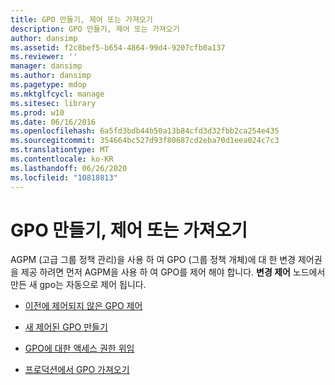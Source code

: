 ```yaml
---
title: GPO 만들기, 제어 또는 가져오기
description: GPO 만들기, 제어 또는 가져오기
author: dansimp
ms.assetid: f2c8bef5-b654-4864-99d4-9207cfb0a137
ms.reviewer: ''
manager: dansimp
ms.author: dansimp
ms.pagetype: mdop
ms.mktglfcycl: manage
ms.sitesec: library
ms.prod: w10
ms.date: 06/16/2016
ms.openlocfilehash: 6a5fd3bdb44b50a13b84cfd3d32fbb2ca254e435
ms.sourcegitcommit: 354664bc527d93f80687cd2eba70d1eea024c7c3
ms.translationtype: MT
ms.contentlocale: ko-KR
ms.lasthandoff: 06/26/2020
ms.locfileid: "10818813"
---
```

# GPO 만들기, 제어 또는 가져오기


AGPM (고급 그룹 정책 관리)을 사용 하 여 GPO (그룹 정책 개체)에 대 한 변경 제어권을 제공 하려면 먼저 AGPM을 사용 하 여 GPO를 제어 해야 합니다. **변경 제어** 노드에서 만든 새 gpo는 자동으로 제어 됩니다.

-   [이전에 제어되지 않은 GPO 제어](control-a-previously-uncontrolled-gpo.md)

-   [새 제어된 GPO 만들기](create-a-new-controlled-gpo.md)

-   [GPO에 대한 액세스 권한 위임](delegate-access-to-a-gpo.md)

-   [프로덕션에서 GPO 가져오기](import-a-gpo-from-production-approver.md)

 

 





